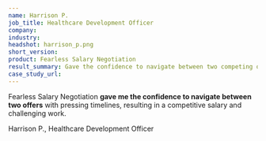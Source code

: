 ```yaml
---
name: Harrison P.
job_title: Healthcare Development Officer
company: 
industry: 
headshot: harrison_p.png
short_version: 
product: Fearless Salary Negotiation
result_summary: Gave the confidence to navigate between two competing offers.
case_study_url: 
---
```


Fearless Salary Negotiation **gave me the confidence to navigate between two offers** with pressing timelines, resulting in a competitive salary and challenging work.

Harrison P., Healthcare Development Officer